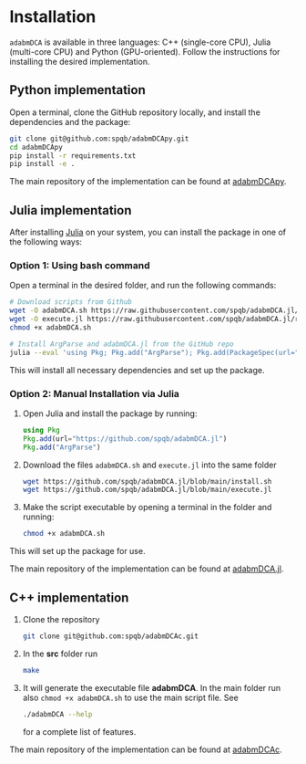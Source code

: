 # Installation

`adabmDCA` is available in three languages: C++ (single-core CPU), Julia (multi-core CPU) and Python (GPU-oriented). Follow the instructions for installing the desired implementation.

## Python implementation

Open a terminal, clone the GitHub repository locally, and install the dependencies and the package:

```bash
git clone git@github.com:spqb/adabmDCApy.git
cd adabmDCApy
pip install -r requirements.txt
pip install -e .
```

The main repository of the implementation can be found at [adabmDCApy](https://github.com/spqb/adabmDCApy.git).

## Julia implementation

After installing [Julia](https://julialang.org/downloads/) on your system, you can install the package in one of the following ways:

### Option 1: Using bash command

Open a terminal in the desired folder, and run the following commands:

```bash
# Download scripts from Github
wget -O adabmDCA.sh https://raw.githubusercontent.com/spqb/adabmDCA.jl/refs/heads/main/adabmDCA.sh
wget -O execute.jl https://raw.githubusercontent.com/spqb/adabmDCA.jl/refs/heads/main/execute.jl
chmod +x adabmDCA.sh

# Install ArgParse and adabmDCA.jl from the GitHub repo
julia --eval 'using Pkg; Pkg.add("ArgParse"); Pkg.add(PackageSpec(url="https://github.com/spqb/adabmDCA.jl"))'
```
This will install all necessary dependencies and set up the package.

### Option 2: Manual Installation via Julia

1.  Open Julia and install the package by running:
    ```Julia
    using Pkg
    Pkg.add(url="https://github.com/spqb/adabmDCA.jl")
    Pkg.add("ArgParse")
    ```

2.  Download the files `adabmDCA.sh` and `execute.jl` into the same folder
    ```bash
    wget https://github.com/spqb/adabmDCA.jl/blob/main/install.sh
    wget https://github.com/spqb/adabmDCA.jl/blob/main/execute.jl
    ```

3.  Make the script executable by opening a terminal in the folder and running:
    ```bash
    chmod +x adabmDCA.sh
    ```
This will set up the package for use.

The main repository of the implementation can be found at [adabmDCA.jl](https://github.com/spqb/adabmDCA.jl.git).

## C++ implementation

1.    Clone the repository
      ```bash
      git clone git@github.com:spqb/adabmDCAc.git
      ```
2.    In the __src__ folder run
      ```bash
      make
      ```
3.    It will generate the executable file __adabmDCA__. In the main folder run also `chmod +x adabmDCA.sh` to use the main script file. See
      ```bash
      ./adabmDCA --help
      ```
      for a complete list of features.

The main repository of the implementation can be found at [adabmDCAc](https://github.com/spqb/adabmDCAc.git).